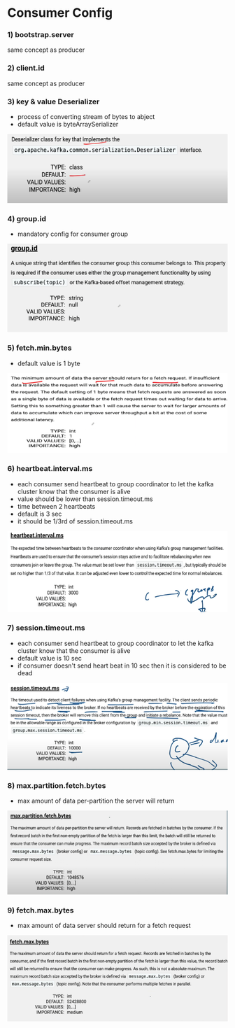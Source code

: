 # Consumer Config

### 1) bootstrap.server 

same concept as producer


### 2) client.id

same concept as producer

### 3) key & value Deserializer

- process of converting stream of bytes to abject
- default value is byteArraySerializer

![img.png](1_key.deserializer.png)



### 4) group.id
- mandatory config for consumer group

![img.png](2_group.id.png)

### 5) fetch.min.bytes
- default value is 1 byte

![3_fetch.min.bytes.png](3_fetch.min.bytes.png)

### 6) heartbeat.interval.ms

- each consumer send heartbeat to group coordinator to let the kafka cluster know that the consumer is alive
- value should be lower than session.timeout.ms
- time between 2 heartbeats
- default is 3 sec
- it should be 1/3rd of session.timeout.ms

![img.png](4_heartbeat.interval.ms.png)


### 7) session.timeout.ms

- each consumer send heartbeat to group coordinator to let the kafka cluster know that the consumer is alive
- default value is 10 sec
- if consumer doesn't send heart beat in 10 sec then it is considered to be dead

![5_ session.timeout.ms.png](5_%20session.timeout.ms.png)

### 8) max.partition.fetch.bytes

- max amount of data per-partition the server will return

![img.png](6_max.partition.fetch.ms.png)

### 9) fetch.max.bytes

- max amount of data server should return for a fetch request

![img.png](7_fetch.max.byte.png)




